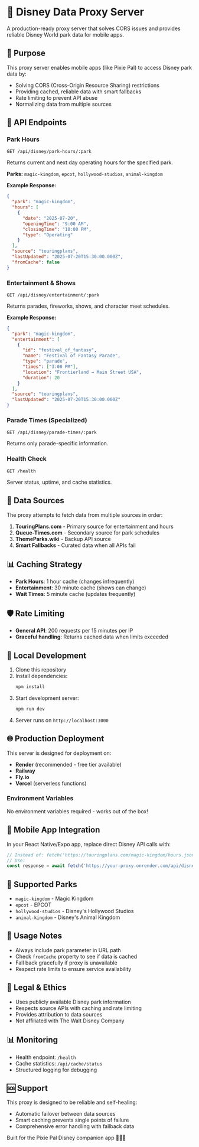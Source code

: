# 🏰 Disney Data Proxy Server

A production-ready proxy server that solves CORS issues and provides reliable Disney World park data for mobile apps.

## 🎯 Purpose

This proxy server enables mobile apps (like Pixie Pal) to access Disney park data by:
- Solving CORS (Cross-Origin Resource Sharing) restrictions
- Providing cached, reliable data with smart fallbacks
- Rate limiting to prevent API abuse
- Normalizing data from multiple sources

## 📡 API Endpoints

### Park Hours
```
GET /api/disney/park-hours/:park
```
Returns current and next day operating hours for the specified park.

**Parks:** `magic-kingdom`, `epcot`, `hollywood-studios`, `animal-kingdom`

**Example Response:**
```json
{
  "park": "magic-kingdom",
  "hours": [
    {
      "date": "2025-07-20",
      "openingTime": "9:00 AM",
      "closingTime": "10:00 PM",
      "type": "Operating"
    }
  ],
  "source": "touringplans",
  "lastUpdated": "2025-07-20T15:30:00.000Z",
  "fromCache": false
}
```

### Entertainment & Shows
```
GET /api/disney/entertainment/:park
```
Returns parades, fireworks, shows, and character meet schedules.

**Example Response:**
```json
{
  "park": "magic-kingdom",
  "entertainment": [
    {
      "id": "festival_of_fantasy",
      "name": "Festival of Fantasy Parade",
      "type": "parade",
      "times": ["3:00 PM"],
      "location": "Frontierland → Main Street USA",
      "duration": 20
    }
  ],
  "source": "touringplans",
  "lastUpdated": "2025-07-20T15:30:00.000Z"
}
```

### Parade Times (Specialized)
```
GET /api/disney/parade-times/:park
```
Returns only parade-specific information.

### Health Check
```
GET /health
```
Server status, uptime, and cache statistics.

## 🚀 Data Sources

The proxy attempts to fetch data from multiple sources in order:

1. **TouringPlans.com** - Primary source for entertainment and hours
2. **Queue-Times.com** - Secondary source for park schedules  
3. **ThemeParks.wiki** - Backup API source
4. **Smart Fallbacks** - Curated data when all APIs fail

## 📊 Caching Strategy

- **Park Hours**: 1 hour cache (changes infrequently)
- **Entertainment**: 30 minute cache (shows can change)
- **Wait Times**: 5 minute cache (updates frequently)

## 🛡️ Rate Limiting

- **General API**: 200 requests per 15 minutes per IP
- **Graceful handling**: Returns cached data when limits exceeded

## 🔧 Local Development

1. Clone this repository
2. Install dependencies:
   ```bash
   npm install
   ```
3. Start development server:
   ```bash
   npm run dev
   ```
4. Server runs on `http://localhost:3000`

## 🌐 Production Deployment

This server is designed for deployment on:
- **Render** (recommended - free tier available)
- **Railway** 
- **Fly.io**
- **Vercel** (serverless functions)

### Environment Variables
No environment variables required - works out of the box!

## 📱 Mobile App Integration

In your React Native/Expo app, replace direct Disney API calls with:

```javascript
// Instead of: fetch('https://touringplans.com/magic-kingdom/hours.json')
// Use: 
const response = await fetch('https://your-proxy.onrender.com/api/disney/park-hours/magic-kingdom');
```

## 🏰 Supported Parks

- `magic-kingdom` - Magic Kingdom
- `epcot` - EPCOT
- `hollywood-studios` - Disney's Hollywood Studios  
- `animal-kingdom` - Disney's Animal Kingdom

## 📝 Usage Notes

- Always include park parameter in URL path
- Check `fromCache` property to see if data is cached
- Fall back gracefully if proxy is unavailable
- Respect rate limits to ensure service availability

## 🤝 Legal & Ethics

- Uses publicly available Disney park information
- Respects source APIs with caching and rate limiting
- Provides attribution to data sources
- Not affiliated with The Walt Disney Company

## 📊 Monitoring

- Health endpoint: `/health`
- Cache statistics: `/api/cache/status`
- Structured logging for debugging

## 🆘 Support

This proxy is designed to be reliable and self-healing:
- Automatic failover between data sources
- Smart caching prevents single points of failure
- Comprehensive error handling with fallback data

Built for the Pixie Pal Disney companion app 🧚‍♀️✨